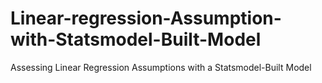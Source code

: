 # Linear-regression-Assumption-with-Statsmodel-Built-Model
Assessing Linear Regression Assumptions with a Statsmodel-Built Model
